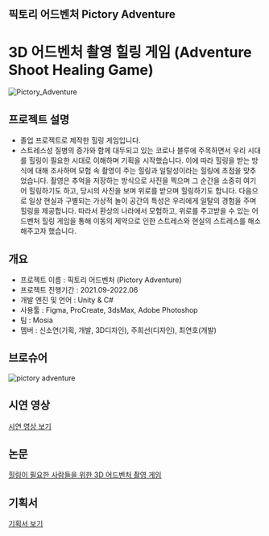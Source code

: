 ## 픽토리 어드벤처 Pictory Adventure
# 3D 어드벤처 촬영 힐링 게임 (Adventure Shoot Healing Game)
![Pictory_Adventure](https://github.com/soddengguri/Pictory-Adventure/assets/88537867/bd38e8a1-adc2-4c7b-a496-08b6ae8161b8)


## 프로젝트 설명
- 졸업 프로젝트로 제작한 힐링 게임입니다.
- 스트레스성 질병의 증가와 함께 대두되고 있는 코로나 블루에 주목하면서 우리 시대를 힐링이 필요한 시대로 이해하며 기획을 시작했습니다. 이에 따라 힐링을 받는 방식에 대해 조사하며 모험 속 촬영이 주는 힐링과 일탈성이라는 힐링에 초점을 맞추었습니다. 촬영은 추억을 저장하는 방식으로 사진을 찍으며 그 순간을 소중히 여기어 힐링하기도 하고, 당시의 사진을 보며 위로를 받으며 힐링하기도 합니다. 다음으로 일상 현실과 구별되는 가상적 놀이 공간의 특성은 우리에게 일탈의 경험을 주며 힐링을 제공합니다. 따라서 환상의 나라에서 모험하고, 위로를 주고받을 수 있는 어드벤처 힐링 게임을 통해 이동의 제약으로 인한 스트레스와 현실의 스트레스를 해소해주고자 했습니다.


## 개요
- 프로젝트 이름 : 픽토리 어드벤처 (Pictory Adventure)
- 프로젝트 진행기간 : 2021.09-2022.06
- 개발 엔진 및 언어 : Unity & C#
- 사용툴 : Figma, ProCreate, 3dsMax, Adobe Photoshop
- 팀 : Mosia
- 멤버 : 신소연(기획, 개발, 3D디자인), 주희선(디자인), 최연호(개발)


## 브로슈어
![pictory adventure](https://github.com/soddengguri/Pictory-Adventure/assets/88537867/182c968a-b9b8-4562-8c53-9bcf2e9be879)


## 시연 영상
[시연 영상 보기](https://drive.google.com/file/d/170BkMcCWXJEfYLdkvM7YpIJ55VItHtFB/view)


## 논문
[힐링이 필요한 사람들을 위한 3D 어드벤처 촬영 게임](https://drive.google.com/file/d/1rjOvURd6j3peBtAv_u9eWEalNbcHBasK/view?usp=drive_link)


## 기획서
[기획서 보기](https://docs.google.com/document/d/1eG-iXwqEKsh79X33LKsWNQucl0ZAGHbd/edit?usp=drive_link&ouid=102004923043739398942&rtpof=true&sd=true)

